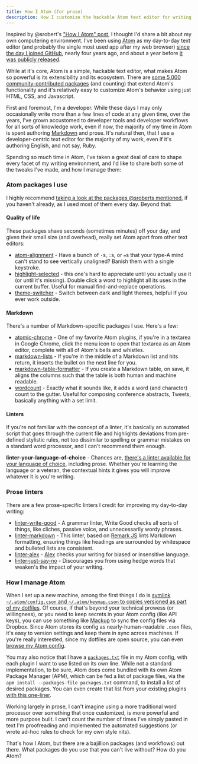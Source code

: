```yaml
---
title: How I Atom (for prose)
description: How I customize the hackable Atom text editor for writing prose and Markdown.
---
```


Inspired by @srobert's ["How I Atom" post](https://sroberts.github.io/2015/06/06/how-i-atom/), I thought I'd share a bit about my own computering environment. I've been using [Atom](https://atom.io) as my day-to-day text editor (and probably the single most used app after my web browser) [since the day I joined GitHub](https://github.com/blog/1432-ben-balter-is-a-githubber), nearly four years ago, and about a year before [it was publicly released](http://blog.atom.io/2014/02/26/introducing-atom.html).

While at it's core, Atom is a simple, hackable text editor, what makes Atom so powerful is its extensibility and its ecosystem. There are [some 5,000 community-contributed packages](https://atom.io/packages) (and counting) that extend Atom's functionality and it's relatively easy to customize Atom's behavior using just HTML, CSS, and Javascript.

First and foremost, I'm a developer. While these days I may only occasionally write more than a few lines of code at any given time, over the years, I've grown accustomed to developer tools and developer workflows for all sorts of knowledge work, even if now, the majority of my time in Atom is spent authoring [Markdown](https://guides.github.com/features/mastering-markdown/) and prose. It's natural then, that I use a developer-centric text editor for the majority of my work, even if it's authoring English, and not say, Ruby.

Spending so much time in Atom, I've taken a great deal of care to shape every facet of my writing environment, and I'd like to share both some of the tweaks I've made, and how I manage them:

### Atom packages I use

I highly recommend [taking a look at the packages @sroberts mentioned](https://sroberts.github.io/2015/06/06/how-i-atom/), if you haven't already, as I used most of them every day. Beyond that:

#### Quality of life

These packages shave seconds (sometimes minutes) off your day, and given their small size (and overhead), really set Atom apart from other text editors:

* [atom-alignment](https://atom.io/packages/atom-alignment) - Have a bunch of `-`s, `:`s, or `=`s that your type-A mind can't stand to see vertically unaligned? Banish them with a single keystroke.
* [highlight-selected](https://atom.io/packages/highlight-selected) - this one's hard to appreciate until you actually use it (or until it's missing). Double click a word to highlight all its uses in the current buffer. Useful for manual find-and-replace operations.
* [theme-switcher](https://atom.io/packages/theme-switcher) - Switch between dark and light themes, helpful if you ever work outside.

#### Markdown

There's a number of Markdown-specific packages I use. Here's a few:

* [atomic-chrome](https://atom.io/packages/atomic-chrome) - One of my favorite Atom plugins, if you're in a textarea in Google Chrome, click the menu icon to open that textarea as an Atom editor, complete with all of Atom's bells and whistles.
* [markdown-lists](https://atom.io/packages/markdown-lists) - If you're in the middle of a Markdown list and hits return, it inserts the bullet on the next line for you.
* [markdown-table-formatter](https://atom.io/packages/markdown-table-formatter) - If you create a Markdown table, on save, it aligns the columns such that the table is both human and machine readable.
* [wordcount](https://atom.io/packages/wordcount) - Exactly what it sounds like, it adds a word (and character) count to the gutter. Useful for composing conference abstracts, Tweets, basically anything with a set limit.

#### Linters

If you're not familiar with the concept of a linter, it's basically an automated script that goes through the current file and highlights deviations from pre-defined stylistic rules, not too dissimilar to spelling or grammar mistakes on a standard word processor, and I can't recommend them enough.

**linter-your-language-of-choice** - Chances are, [there's a linter available for your language of choice](https://atomlinter.github.io), including prose. Whether you're learning the language or a veteran, the contextual hints it gives you will improve whatever it is you're writing.

### Prose linters

There are a few prose-specific linters I credit for improving my day-to-day writing:

* [linter-write-good](https://atom.io/packages/linter-write-good) - A grammar linter, Write Good checks all sorts of things, like cliches, passive voice, and unnecessarily wordy phrases.
* [linter-markdown](https://atom.io/packages/linter-markdown) - This linter, based on [Remark JS](https://github.com/gnab/remark) lints Markdown formatting, ensuring things like headings are surrounded by whitespace and bulleted lists are consistent.
* [linter-alex](https://atom.io/packages/linter-alex) - [Alex](xhttps://github.com/wooorm/alex) checks your writing for biased or insensitive language.
* [linter-just-say-no](https://atom.io/packages/linter-just-say-no) - Discourages you from using hedge words that weaken's the impact of your writing.

### How I manage Atom

When I set up a new machine, among the first things I do is [symlink `~/.atom/config.cson` and `~/.atom/keymap.cson` to copies versioned as part of my dotfiles](https://github.com/benbalter/dotfiles/blob/master/script/setup/atom). Of course, if that's beyond your technical prowess (or willingness), or you need to keep secrets in your Atom config (like API keys), you can use something like [Mackup](https://github.com/lra/mackup) to sync the config files via Dropbox. Since Atom stores its config as nearly-human-readable `.cson` files, it's easy to version settings and keep them in sync across machines. If you're really interested, since my dotfiles are open source, you can even [browse my Atom config](https://github.com/benbalter/dotfiles/tree/master/.atom).

You may also notice that I have a [`packages.txt`](https://github.com/benbalter/dotfiles/blob/master/.atom/packages.txt) file in my Atom config, with each plugin I want to use listed on its own line. While not a standard implementation, to be sure, Atom does come bundled with its own Atom Package Manager (APM), which can be fed a list of package files, via the `apm install --packages-file packages.txt` command, to install a list of desired packages. You can even create that list from your existing plugins [with this one-liner](https://github.com/benbalter/dotfiles/blob/master/script/atom).

Working largely in prose, I can't imagine using a more traditional word processor over something that once customized, is more powerful and more purpose built. I can't count the number of times I've simply pasted in text I'm proofreading and implemented the automated suggestions (or wrote ad-hoc rules to check for my own style nits).

That's how I Atom, but there are a bajillion packages (and workflows) out there. What packages do you use that you can't live without? How do you Atom?

